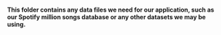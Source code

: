 #### This folder contains any data files we need for our application, such as our Spotify million songs database or any other datasets we may be using.
